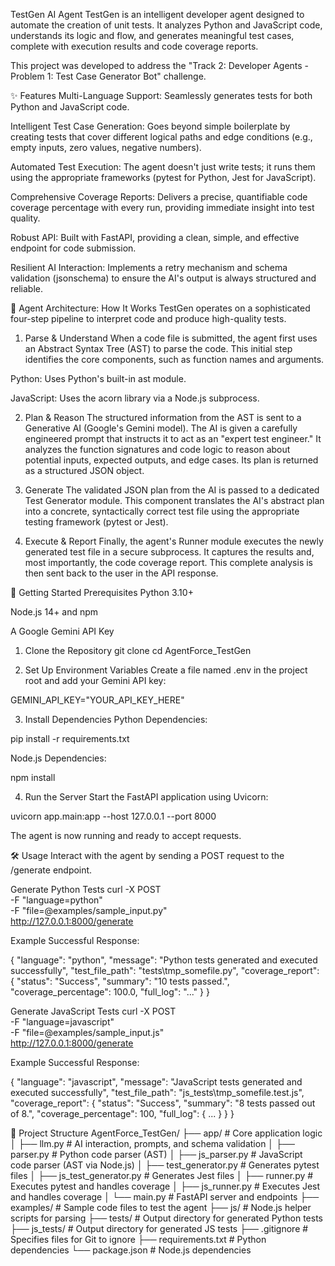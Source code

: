 TestGen AI Agent
TestGen is an intelligent developer agent designed to automate the creation of unit tests. It analyzes Python and JavaScript code, understands its logic and flow, and generates meaningful test cases, complete with execution results and code coverage reports.

This project was developed to address the "Track 2: Developer Agents - Problem 1: Test Case Generator Bot" challenge.

✨ Features
Multi-Language Support: Seamlessly generates tests for both Python and JavaScript code.

Intelligent Test Case Generation: Goes beyond simple boilerplate by creating tests that cover different logical paths and edge conditions (e.g., empty inputs, zero values, negative numbers).

Automated Test Execution: The agent doesn't just write tests; it runs them using the appropriate frameworks (pytest for Python, Jest for JavaScript).

Comprehensive Coverage Reports: Delivers a precise, quantifiable code coverage percentage with every run, providing immediate insight into test quality.

Robust API: Built with FastAPI, providing a clean, simple, and effective endpoint for code submission.

Resilient AI Interaction: Implements a retry mechanism and schema validation (jsonschema) to ensure the AI's output is always structured and reliable.

🤖 Agent Architecture: How It Works
TestGen operates on a sophisticated four-step pipeline to interpret code and produce high-quality tests.

1. Parse & Understand
When a code file is submitted, the agent first uses an Abstract Syntax Tree (AST) to parse the code. This initial step identifies the core components, such as function names and arguments.

Python: Uses Python's built-in ast module.

JavaScript: Uses the acorn library via a Node.js subprocess.

2. Plan & Reason
The structured information from the AST is sent to a Generative AI (Google's Gemini model). The AI is given a carefully engineered prompt that instructs it to act as an "expert test engineer." It analyzes the function signatures and code logic to reason about potential inputs, expected outputs, and edge cases. Its plan is returned as a structured JSON object.

3. Generate
The validated JSON plan from the AI is passed to a dedicated Test Generator module. This component translates the AI's abstract plan into a concrete, syntactically correct test file using the appropriate testing framework (pytest or Jest).

4. Execute & Report
Finally, the agent's Runner module executes the newly generated test file in a secure subprocess. It captures the results and, most importantly, the code coverage report. This complete analysis is then sent back to the user in the API response.

🚀 Getting Started
Prerequisites
Python 3.10+

Node.js 14+ and npm

A Google Gemini API Key

1. Clone the Repository
git clone <your-repository-url>
cd AgentForce_TestGen

2. Set Up Environment Variables
Create a file named .env in the project root and add your Gemini API key:

GEMINI_API_KEY="YOUR_API_KEY_HERE"

3. Install Dependencies
Python Dependencies:

pip install -r requirements.txt

Node.js Dependencies:

npm install

4. Run the Server
Start the FastAPI application using Uvicorn:

uvicorn app.main:app --host 127.0.0.1 --port 8000

The agent is now running and ready to accept requests.

🛠️ Usage
Interact with the agent by sending a POST request to the /generate endpoint.

Generate Python Tests
curl -X POST \
  -F "language=python" \
  -F "file=@examples/sample_input.py" \
  http://127.0.0.1:8000/generate

Example Successful Response:

{
  "language": "python",
  "message": "Python tests generated and executed successfully",
  "test_file_path": "tests\\tmp_somefile.py",
  "coverage_report": {
    "status": "Success",
    "summary": "10 tests passed.",
    "coverage_percentage": 100.0,
    "full_log": "..."
  }
}

Generate JavaScript Tests
curl -X POST \
  -F "language=javascript" \
  -F "file=@examples/sample_input.js" \
  http://127.0.0.1:8000/generate

Example Successful Response:

{
  "language": "javascript",
  "message": "JavaScript tests generated and executed successfully",
  "test_file_path": "js_tests\\tmp_somefile.test.js",
  "coverage_report": {
    "status": "Success",
    "summary": "8 tests passed out of 8.",
    "coverage_percentage": 100,
    "full_log": { ... }
  }
}

📂 Project Structure
AgentForce_TestGen/
├── app/                  # Core application logic
│   ├── llm.py            # AI interaction, prompts, and schema validation
│   ├── parser.py         # Python code parser (AST)
│   ├── js_parser.py      # JavaScript code parser (AST via Node.js)
│   ├── test_generator.py # Generates pytest files
│   ├── js_test_generator.py # Generates Jest files
│   ├── runner.py         # Executes pytest and handles coverage
│   ├── js_runner.py      # Executes Jest and handles coverage
│   └── main.py           # FastAPI server and endpoints
├── examples/             # Sample code files to test the agent
├── js/                   # Node.js helper scripts for parsing
├── tests/                # Output directory for generated Python tests
├── js_tests/             # Output directory for generated JS tests
├── .gitignore            # Specifies files for Git to ignore
├── requirements.txt      # Python dependencies
└── package.json          # Node.js dependencies
